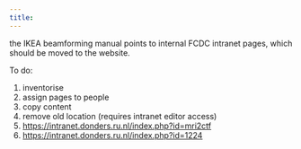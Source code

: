 ```yaml
---
title:
---
```


the IKEA beamforming manual points to internal FCDC intranet pages, which should be moved to the website.

To do:

1.  inventorise
2.  assign pages to people
3.  copy content
4.  remove old location (requires intranet editor access)
5.  https://intranet.donders.ru.nl/index.php?id=mri2ctf
6.  https://intranet.donders.ru.nl/index.php?id=1224

